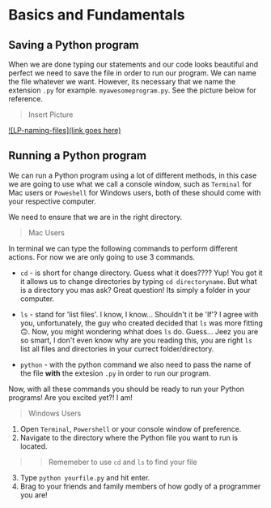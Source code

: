 Basics and Fundamentals
=======================

Saving a Python program
-----------------------
When we are done typing our statements and our code looks beautiful and perfect we need to save the file in order to run our program.
We can name the file whatever we want. However, its necessary that we name the extension `.py` for example. `myawesomeprogram.py`. See the picture below for reference.

> Insert Picture

[![LP-naming-files](link goes here)]()


Running a Python program
------------------------

We can run a Python program using a lot of different methods, in this case we are going to use what we call a console window, such as `Terminal` for Mac users or `Poweshell` for Windows users, both of these should come with your respective computer.

We need to ensure that we are in the right directory.

> Mac Users

In terminal we can type the following commands to perform different actions. For now we are only going to use 3 commands.

- `cd` - is short for change directory. Guess what it does???? Yup! You got it it allows us to change directories by typing `cd directoryname`. But what is a directory you mas ask? Great question! Its simply a folder in your computer.

- `ls` - stand for 'list files'. I know, I know... Shouldn't it be 'lf'? I agree with you, unfortunately, the guy who created decided that `ls` was more fitting 🙃. Now, you might wondering whhat does `ls` do. Guess... Jeez you are so smart, I don't even know why are you reading this, you are right `ls` list all files and directories in your currect folder/directory.

- `python` - with the python command we also need to pass the name of the file **with** the extesion `.py` in order to run our program.

Now, with all these commands you should be ready to run your Python programs! Are you excited yet?! I am!

> Windows Users 



1. Open `Terminal`, `Powershell` or your console window of preference.
2. Navigate to the directory where the Python file you want to run is located.
>> Rememeber to use `cd` and `ls` to find your file
3. Type `python yourfile.py` and hit enter.
4. Brag to your friends and family members of how godly of a programmer you are!